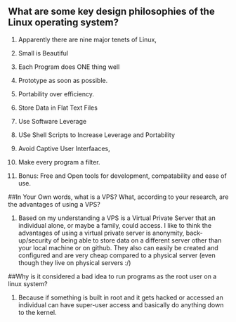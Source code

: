## What are some key design philosophies of the Linux operating system?

1. Apparently there are nine major tenets of Linux,

2. Small is Beautiful
2. Each Program does ONE thing well
3. Prototype as soon as possible.
4. Portability over efficiency.
5. Store Data in Flat Text Files
6. Use Software Leverage
7. USe Shell Scripts to Increase Leverage and Portability
8. Avoid Captive User Interfaaces,
9. Make every program a filter.


10. Bonus: Free and Open tools for development, compatability and ease of use.

##In Your Own words, what is a VPS? What, according to your research, are the advantages of using a VPS?
1. Based on my understanding a VPS is a Virtual Private Server that an individual alone, or maybe a family, could access. I like to think the advantages of using a virtual private server is anonymity, back-up/security of being able to store data on a different server other than your local machine or on github. They also can easily be created and configured and are very cheap compared to a physical server (even though they live on physical servers :/)


##Why is it considered a bad idea to run programs as the root user on a linux system?
1. Because if something is built in root and it gets hacked or accessed an individual can have super-user access and basically do anything down to the kernel.
